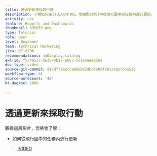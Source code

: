 ```yaml
---
title: 透過更新來採取行動
description: 了解如何在[!UICONTROL 增強型分析]中從飛行圖中的任務內進行更新。
activity: use
feature: Reports and Dashboards
thumbnail: 335053.png
type: Tutorial
role: User
level: Beginner
team: Technical Marketing
jira: KT-8736
recommendations: noDisplay,catalog
exl-id: f574a537-b635-4b17-a067-3c168eea850a
doc-type: video
source-git-commit: d17df7162ccaab6b62db34209f50131927c0a532
workflow-type: ht
source-wordcount: '42'
ht-degree: 100%

---
```


# 透過更新來採取行動

觀看這段影片，您將會了解：

* 如何從飛行圖中的任務內進行更新

>[!VIDEO](https://video.tv.adobe.com/v/3436876/?quality=12&learn=on&enablevpops&captions=chi_hant)
